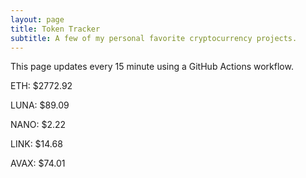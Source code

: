 ```yaml
---
layout: page
title: Token Tracker
subtitle: A few of my personal favorite cryptocurrency projects.
---
```


 This page updates every 15 minute using a GitHub Actions workflow.

<!--BEGINCRYPTOINPUT-->
ETH: $2772.92

LUNA: $89.09

NANO: $2.22

LINK: $14.68

AVAX: $74.01

<!--ENDCRYPTOINPUT-->
